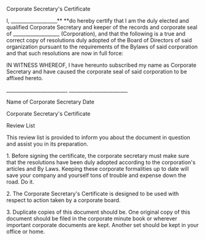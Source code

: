 Corporate Secretary's Certificate

I, \_\_\_\_\_\_\_\_\_\_\_\_\_\_\_\_\_\_\_** **do hereby certify that I
am the duly elected and qualified Corporate Secretary and keeper of the
records and corporate seal of \_\_\_\_\_\_\_\_\_\_\_\_\_\_\_\_\_\_\_
(Corporation), and that the following is a true and correct copy of
resolutions duly adopted of the Board of Directors of said organization
pursuant to the requirements of the Bylaws of said corporation and that
such resolutions are now in full force:

IN WITNESS WHEREOF, I have hereunto subscribed my name as Corporate
Secretary and have caused the corporate seal of said corporation to be
affixed hereto.

\_\_\_\_\_\_\_\_\_\_\_\_\_\_\_\_\_\_\_\_\_\_\_\_\_
\_\_\_\_\_\_\_\_\_\_\_\_\_\_\_\_\_\_\_\_\_\_\_\_

Name of Corporate Secretary Date

Corporate Secretary's Certificate

Review List

This review list is provided to inform you about the document in
question and assist you in its preparation.

1\. Before signing the certificate, the corporate secretary must make
sure that the resolutions have been duly adopted according to the
corporation\'s articles and By Laws. Keeping these corporate formalities
up to date will save your company and yourself tons of trouble and
expense down the road. Do it.

2\. The Corporate Secretary\'s Certificate is designed to be used with
respect to action taken by a corporate board.

3\. Duplicate copies of this document should be. One original copy of
this document should be filed in the corporate minute book or wherever
important corporate documents are kept. Another set should be kept in
your office or home.
